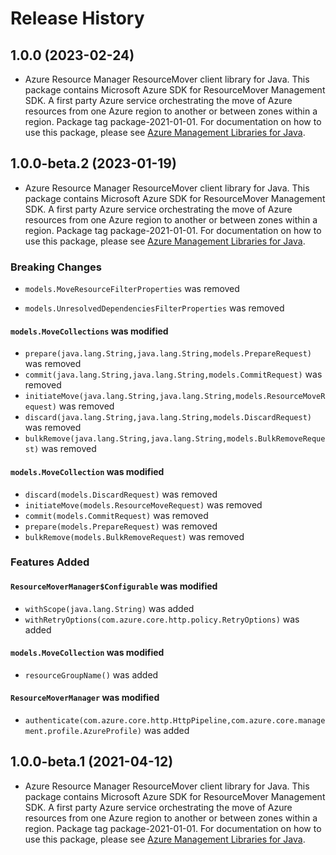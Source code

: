 # Release History

## 1.0.0 (2023-02-24)

- Azure Resource Manager ResourceMover client library for Java. This package contains Microsoft Azure SDK for ResourceMover Management SDK. A first party Azure service orchestrating the move of Azure resources from one Azure region to another or between zones within a region. Package tag package-2021-01-01. For documentation on how to use this package, please see [Azure Management Libraries for Java](https://aka.ms/azsdk/java/mgmt).

## 1.0.0-beta.2 (2023-01-19)

- Azure Resource Manager ResourceMover client library for Java. This package contains Microsoft Azure SDK for ResourceMover Management SDK. A first party Azure service orchestrating the move of Azure resources from one Azure region to another or between zones within a region. Package tag package-2021-01-01. For documentation on how to use this package, please see [Azure Management Libraries for Java](https://aka.ms/azsdk/java/mgmt).

### Breaking Changes

* `models.MoveResourceFilterProperties` was removed

* `models.UnresolvedDependenciesFilterProperties` was removed

#### `models.MoveCollections` was modified

* `prepare(java.lang.String,java.lang.String,models.PrepareRequest)` was removed
* `commit(java.lang.String,java.lang.String,models.CommitRequest)` was removed
* `initiateMove(java.lang.String,java.lang.String,models.ResourceMoveRequest)` was removed
* `discard(java.lang.String,java.lang.String,models.DiscardRequest)` was removed
* `bulkRemove(java.lang.String,java.lang.String,models.BulkRemoveRequest)` was removed

#### `models.MoveCollection` was modified

* `discard(models.DiscardRequest)` was removed
* `initiateMove(models.ResourceMoveRequest)` was removed
* `commit(models.CommitRequest)` was removed
* `prepare(models.PrepareRequest)` was removed
* `bulkRemove(models.BulkRemoveRequest)` was removed

### Features Added

#### `ResourceMoverManager$Configurable` was modified

* `withScope(java.lang.String)` was added
* `withRetryOptions(com.azure.core.http.policy.RetryOptions)` was added

#### `models.MoveCollection` was modified

* `resourceGroupName()` was added

#### `ResourceMoverManager` was modified

* `authenticate(com.azure.core.http.HttpPipeline,com.azure.core.management.profile.AzureProfile)` was added

## 1.0.0-beta.1 (2021-04-12)

- Azure Resource Manager ResourceMover client library for Java. This package contains Microsoft Azure SDK for ResourceMover Management SDK. A first party Azure service orchestrating the move of Azure resources from one Azure region to another or between zones within a region. Package tag package-2021-01-01. For documentation on how to use this package, please see [Azure Management Libraries for Java](https://aka.ms/azsdk/java/mgmt).
